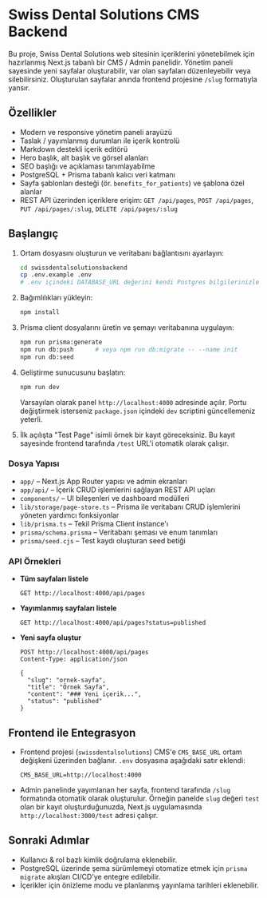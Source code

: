 # Swiss Dental Solutions CMS Backend

Bu proje, Swiss Dental Solutions web sitesinin içeriklerini yönetebilmek için hazırlanmış Next.js tabanlı bir CMS / Admin panelidir. Yönetim paneli sayesinde yeni sayfalar oluşturabilir, var olan sayfaları düzenleyebilir veya silebilirsiniz. Oluşturulan sayfalar anında frontend projesine `/slug` formatıyla yansır.

## Özellikler

- Modern ve responsive yönetim paneli arayüzü
- Taslak / yayımlanmış durumları ile içerik kontrolü
- Markdown destekli içerik editörü
- Hero başlık, alt başlık ve görsel alanları
- SEO başlığı ve açıklaması tanımlayabilme
- PostgreSQL + Prisma tabanlı kalıcı veri katmanı
- Sayfa şablonları desteği (ör. `benefits_for_patients`) ve şablona özel alanlar
- REST API üzerinden içeriklere erişim: `GET /api/pages`, `POST /api/pages`, `PUT /api/pages/:slug`, `DELETE /api/pages/:slug`

## Başlangıç

1. Ortam dosyasını oluşturun ve veritabanı bağlantısını ayarlayın:

   ```bash
   cd swissdentalsolutionsbackend
   cp .env.example .env
   # .env içindeki DATABASE_URL değerini kendi Postgres bilgilerinizle güncelleyin
   ```

2. Bağımlılıkları yükleyin:

   ```bash
   npm install
   ```

3. Prisma client dosyalarını üretin ve şemayı veritabanına uygulayın:

   ```bash
   npm run prisma:generate
   npm run db:push      # veya npm run db:migrate -- --name init
   npm run db:seed
   ```

4. Geliştirme sunucusunu başlatın:

   ```bash
   npm run dev
   ```

   Varsayılan olarak panel `http://localhost:4000` adresinde açılır. Portu değiştirmek isterseniz `package.json` içindeki `dev` scriptini güncellemeniz yeterli.

5. İlk açılışta "Test Page" isimli örnek bir kayıt göreceksiniz. Bu kayıt sayesinde frontend tarafında `/test` URL'i otomatik olarak çalışır.

### Dosya Yapısı

- `app/` – Next.js App Router yapısı ve admin ekranları
- `app/api/` – İçerik CRUD işlemlerini sağlayan REST API uçları
- `components/` – UI bileşenleri ve dashboard modülleri
- `lib/storage/page-store.ts` – Prisma ile veritabanı CRUD işlemlerini yöneten yardımcı fonksiyonlar
- `lib/prisma.ts` – Tekil Prisma Client instance'ı
- `prisma/schema.prisma` – Veritabanı şeması ve enum tanımları
- `prisma/seed.cjs` – Test kaydı oluşturan seed betiği

### API Örnekleri

- **Tüm sayfaları listele**

  ```http
  GET http://localhost:4000/api/pages
  ```

- **Yayımlanmış sayfaları listele**

  ```http
  GET http://localhost:4000/api/pages?status=published
  ```

- **Yeni sayfa oluştur**

  ```http
  POST http://localhost:4000/api/pages
  Content-Type: application/json

  {
    "slug": "ornek-sayfa",
    "title": "Örnek Sayfa",
    "content": "### Yeni içerik...",
    "status": "published"
  }
  ```

## Frontend ile Entegrasyon

- Frontend projesi (`swissdentalsolutions`) CMS'e `CMS_BASE_URL` ortam değişkeni üzerinden bağlanır. `.env` dosyasına aşağıdaki satır eklendi:

  ```env
  CMS_BASE_URL=http://localhost:4000
  ```

- Admin panelinde yayımlanan her sayfa, frontend tarafında `/slug` formatında otomatik olarak oluşturulur. Örneğin panelde `slug` değeri `test` olan bir kayıt oluşturduğunuzda, Next.js uygulamasında `http://localhost:3000/test` adresi çalışır.

## Sonraki Adımlar

- Kullanıcı & rol bazlı kimlik doğrulama eklenebilir.
- PostgreSQL üzerinde şema sürümlemeyi otomatize etmek için `prisma migrate` akışları CI/CD'ye entegre edilebilir.
- İçerikler için önizleme modu ve planlanmış yayınlama tarihleri eklenebilir.
